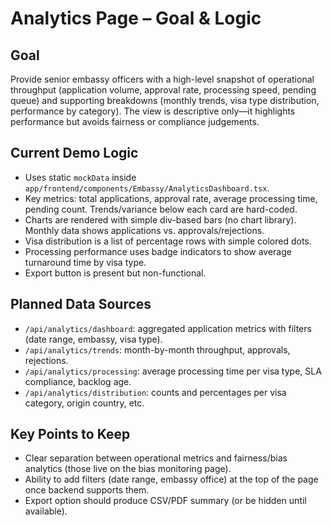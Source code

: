 # Analytics Page – Goal & Logic

## Goal
Provide senior embassy officers with a high-level snapshot of operational throughput (application volume, approval rate, processing speed, pending queue) and supporting breakdowns (monthly trends, visa type distribution, performance by category). The view is descriptive only—it highlights performance but avoids fairness or compliance judgements.

## Current Demo Logic
- Uses static `mockData` inside `app/frontend/components/Embassy/AnalyticsDashboard.tsx`.
- Key metrics: total applications, approval rate, average processing time, pending count. Trends/variance below each card are hard-coded.
- Charts are rendered with simple div-based bars (no chart library). Monthly data shows applications vs. approvals/rejections.
- Visa distribution is a list of percentage rows with simple colored dots.
- Processing performance uses badge indicators to show average turnaround time by visa type.
- Export button is present but non-functional.

## Planned Data Sources
- `/api/analytics/dashboard`: aggregated application metrics with filters (date range, embassy, visa type).
- `/api/analytics/trends`: month-by-month throughput, approvals, rejections.
- `/api/analytics/processing`: average processing time per visa type, SLA compliance, backlog age.
- `/api/analytics/distribution`: counts and percentages per visa category, origin country, etc.

## Key Points to Keep
- Clear separation between operational metrics and fairness/bias analytics (those live on the bias monitoring page).
- Ability to add filters (date range, embassy office) at the top of the page once backend supports them.
- Export option should produce CSV/PDF summary (or be hidden until available).

